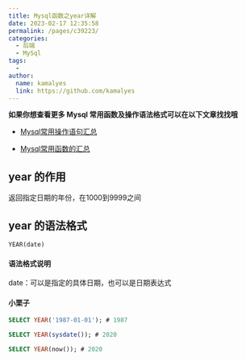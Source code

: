 ```yaml
---
title: Mysql函数之year详解
date: 2023-02-17 12:35:58
permalink: /pages/c39223/
categories:
  - 后端
  - MySql
tags:
  - 
author: 
  name: kamalyes
  link: https://github.com/kamalyes
---
```

**如果你想查看更多 Mysql 常用函数及操作语法格式可以在以下文章找找哦**

- [Mysql常用操作语句汇总](./59.Mysql常用操作语句汇总.md)

- [Mysql常用函数的汇总](./01.Mysql常用函数汇总.md)

year 的作用
--------

返回指定日期的年份，在1000到9999之间

year 的语法格式
----------

```
YEAR(date)
```

#### 语法格式说明

date：可以是指定的具体日期，也可以是日期表达式

#### 小栗子

```sql
SELECT YEAR('1987-01-01'); # 1987

SELECT YEAR(sysdate()); # 2020

SELECT YEAR(now()); # 2020
```
